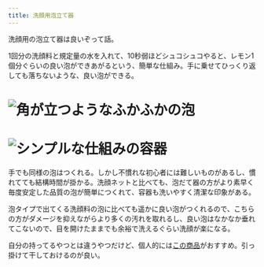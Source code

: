 ```yaml
---
title: 洗顔用泡立て器
---
```

洗顔用の泡立て器は良いぞって話。

1回分の洗顔料と規定量の水を入れて、10秒弱ほどシュコシュコやると、レモン1個分ぐらいの良い泡ができあがるという、簡単な仕組み。手に乗せてひっくり返しても落ちないような、良い泡ができる。

![](https://lh5.googleusercontent.com/i-_vklHe9obYzv22JMX0_8wTFRiY2uaKMlo704C2BJv-gp7ihwt3F4QRC0XerS-gzUvbpCKSU30RvTncWyVXYUijStSsOe8kjVmV4qPsSlKkK1Wi_8txW6UzLifX_5VsdIeWrN32f5q4W1A9wePfHm-A7P2PSOk7WgbE87Xui5CqbFeX5sjzWVvSohJP "角が立つようなふかふかの泡")
===================================================================================================================================================================================================================================================

![](https://lh6.googleusercontent.com/tjx1sg3-CjfiKOcSS3IjIoHEiAqWUc-znw0bj7xeW0TdcecqBqYBcUpM6AB-f3ffeKWfYVxMle8An15-iJgpY3tXwvbOWBwiyNP2e1ud8x_5-DWRTd15z-1Gk67zZEPttkh7L52liFwBxePoFv0hJcLwuSn2Z-Vy7fx2_n3_nhoisoftmSH5r5x30rLh "シンプルな仕組みの容器")
=================================================================================================================================================================================================================================================

手でも同様の泡はつくれる。しかし不慣れな初心者には難しいものがあるし、慣れてても結構時間が掛かる。洗顔ネットと比べても、泡だて器の方がより素早く毎度安定した品質の泡が簡単につくれて、容器も洗いやすく清潔な印象がある。

泡タイプで出てくる洗顔料の泡に比べても遥かに良い泡がつくれるので、こちらの方がダメージを抑えながらより多くの汚れを取れるし、良い泡はなかなか垂れてこないので、目を開けたままでも余裕で洗えるぐらい洗顔が楽になる。

自分の持ってるやつとは違うやつだけど、個人的には[この商品](https://www.amazon.co.jp/dp/B09KMP9GDN)がおすすめ。引っ掛けて干しておけるのが良い。
